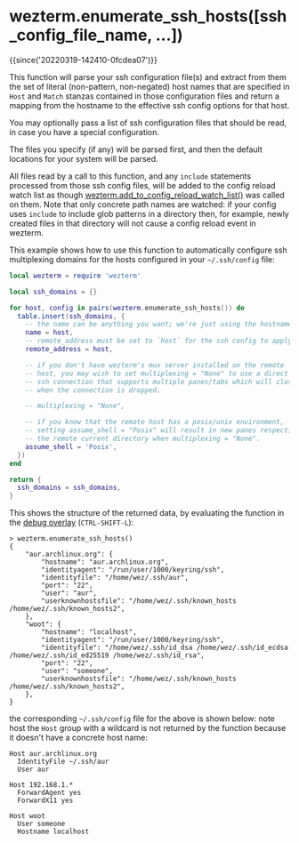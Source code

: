 # wezterm.enumerate_ssh_hosts(\[ssh_config_file_name, ...\])

{{since('20220319-142410-0fcdea07')}}

This function will parse your ssh configuration file(s) and extract from them
the set of literal (non-pattern, non-negated) host names that are specified in
`Host` and `Match` stanzas contained in those configuration files and return a
mapping from the hostname to the effective ssh config options for that host.

You may optionally pass a list of ssh configuration files that should be read,
in case you have a special configuration.

The files you specify (if any) will be parsed first, and then the default
locations for your system will be parsed.

All files read by a call to this function, and any `include` statements
processed from those ssh config files, will be added to the config reload watch
list as though
[wezterm.add_to_config_reload_watch_list()](add_to_config_reload_watch_list.md)
was called on them.  Note that only concrete path names are watched: if your
config uses `include` to include glob patterns in a directory then, for
example, newly created files in that directory will not cause a config reload
event in wezterm.

This example shows how to use this function to automatically configure ssh
multiplexing domains for the hosts configured in your `~/.ssh/config` file:

```lua
local wezterm = require 'wezterm'

local ssh_domains = {}

for host, config in pairs(wezterm.enumerate_ssh_hosts()) do
  table.insert(ssh_domains, {
    -- the name can be anything you want; we're just using the hostname
    name = host,
    -- remote_address must be set to `host` for the ssh config to apply to it
    remote_address = host,

    -- if you don't have wezterm's mux server installed on the remote
    -- host, you may wish to set multiplexing = "None" to use a direct
    -- ssh connection that supports multiple panes/tabs which will close
    -- when the connection is dropped.

    -- multiplexing = "None",

    -- if you know that the remote host has a posix/unix environment,
    -- setting assume_shell = "Posix" will result in new panes respecting
    -- the remote current directory when multiplexing = "None".
    assume_shell = 'Posix',
  })
end

return {
  ssh_domains = ssh_domains,
}
```

This shows the structure of the returned data, by evaluating the function in the [debug overlay](../keyassignment/ShowDebugOverlay.md) (`CTRL-SHIFT-L`):

```
> wezterm.enumerate_ssh_hosts()
{
    "aur.archlinux.org": {
        "hostname": "aur.archlinux.org",
        "identityagent": "/run/user/1000/keyring/ssh",
        "identityfile": "/home/wez/.ssh/aur",
        "port": "22",
        "user": "aur",
        "userknownhostsfile": "/home/wez/.ssh/known_hosts /home/wez/.ssh/known_hosts2",
    },
    "woot": {
        "hostname": "localhost",
        "identityagent": "/run/user/1000/keyring/ssh",
        "identityfile": "/home/wez/.ssh/id_dsa /home/wez/.ssh/id_ecdsa /home/wez/.ssh/id_ed25519 /home/wez/.ssh/id_rsa",
        "port": "22",
        "user": "someone",
        "userknownhostsfile": "/home/wez/.ssh/known_hosts /home/wez/.ssh/known_hosts2",
    },
}
```

the corresponding `~/.ssh/config` file for the above is shown below: note host
the `Host` group with a wildcard is not returned by the function because it
doesn't have a concrete host name:

```
Host aur.archlinux.org
  IdentityFile ~/.ssh/aur
  User aur

Host 192.168.1.*
  ForwardAgent yes
  ForwardX11 yes

Host woot
  User someone
  Hostname localhost
```
